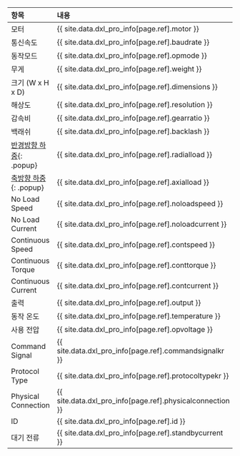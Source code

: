 
| 항목                | 내용                                                      |
|:--------------------|:----------------------------------------------------------|
| 모터                | {{ site.data.dxl_pro_info[page.ref].motor }}              |
| 통신속도            | {{ site.data.dxl_pro_info[page.ref].baudrate }}           |
| 동작모드            | {{ site.data.dxl_pro_info[page.ref].opmode }}           |
| 무게                | {{ site.data.dxl_pro_info[page.ref].weight }}             |
| 크기 (W x H x D)    | {{ site.data.dxl_pro_info[page.ref].dimensions }}         |
| 해상도              | {{ site.data.dxl_pro_info[page.ref].resolution }}         |
| 감속비              | {{ site.data.dxl_pro_info[page.ref].gearratio }}          |
| 백래쉬              | {{ site.data.dxl_pro_info[page.ref].backlash }}           |{% if site.data.dxl_pro_info[page.ref].radialload != 'N/A' %}
| [반경방향 하중]{: .popup}| {{ site.data.dxl_pro_info[page.ref].radialload }}     |{% else %}{% endif %}{% if site.data.dxl_pro_info[page.ref].axialload != 'N/A' %}
| [축방향 하중]{: .popup} | {{ site.data.dxl_pro_info[page.ref].axialload }}       |{% else %}{% endif %}
| No Load Speed       | {{ site.data.dxl_pro_info[page.ref].noloadspeed }}        |
| No Load Current     | {{ site.data.dxl_pro_info[page.ref].noloadcurrent }}      |
| Continuous Speed    | {{ site.data.dxl_pro_info[page.ref].contspeed }}          |
| Continuous Torque   | {{ site.data.dxl_pro_info[page.ref].conttorque }}         |
| Continuous Current  | {{ site.data.dxl_pro_info[page.ref].contcurrent }}        |
| 출력                | {{ site.data.dxl_pro_info[page.ref].output }}             |
| 동작 온도           | {{ site.data.dxl_pro_info[page.ref].temperature }}        |
| 사용 전압           | {{ site.data.dxl_pro_info[page.ref].opvoltage }}          |
| Command Signal      | {{ site.data.dxl_pro_info[page.ref].commandsignalkr }}    |
| Protocol Type       | {{ site.data.dxl_pro_info[page.ref].protocoltypekr }}     |
| Physical Connection | {{ site.data.dxl_pro_info[page.ref].physicalconnection }} |
| ID                  | {{ site.data.dxl_pro_info[page.ref].id }}                 |
| 대기 전류           | {{ site.data.dxl_pro_info[page.ref].standbycurrent }}         |

[반경방향 하중]: /assets/images/dxl/axial_radial_load_pro.png
[축방향 하중]: /assets/images/dxl/axial_radial_load_pro.png

